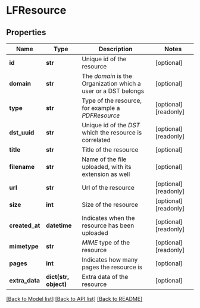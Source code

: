 # LFResource

## Properties
Name | Type | Description | Notes
------------ | ------------- | ------------- | -------------
**id** | **str** | Unique id of the resource | [optional] 
**domain** | **str** | The _domain_ is the Organization which a user or a DST belongs | [optional] 
**type** | **str** | Type of the resource, for example a _PDFResource_ | [optional] [readonly] 
**dst_uuid** | **str** | Unique id of the _DST_ which the resource is correlated | [optional] [readonly] 
**title** | **str** | Title of the resource | [optional] 
**filename** | **str** | Name of the file uploaded, with its extension as well | [optional] 
**url** | **str** | Url of the resource | [optional] [readonly] 
**size** | **int** | Size of the resource | [optional] [readonly] 
**created_at** | **datetime** | Indicates when the resource has been uploaded | [optional] [readonly] 
**mimetype** | **str** | _MIME_ type of the resource | [optional] [readonly] 
**pages** | **int** | Indicates how many pages the resource is | [optional] 
**extra_data** | **dict(str, object)** | Extra data of the resource | [optional] 

[[Back to Model list]](../README.md#documentation-for-models) [[Back to API list]](../README.md#documentation-for-api-endpoints) [[Back to README]](../README.md)


